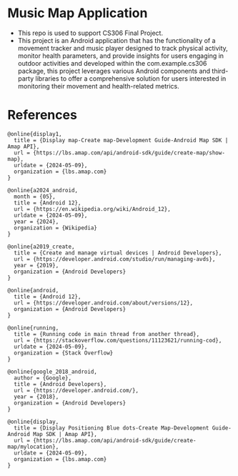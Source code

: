 # Music Map Application
- This repo is used to support CS306 Final Project.
- This project is an Android application that has the functionality of a movement tracker and music player designed to track physical activity, monitor health parameters, and provide insights for users engaging in outdoor activities and developed within the com.example.cs306 package, this project leverages various Android components and third-party libraries to offer a comprehensive solution for users interested in monitoring their movement and health-related metrics.
# References
```
@online{display1,
  title = {Display map-Create map-Development Guide-Android Map SDK | Amap API},
  url = {https://lbs.amap.com/api/android-sdk/guide/create-map/show-map},
  urldate = {2024-05-09},
  organization = {lbs.amap.com}
}

@online{a2024_android,
  month = {05},
  title = {Android 12},
  url = {https://en.wikipedia.org/wiki/Android_12},
  urldate = {2024-05-09},
  year = {2024},
  organization = {Wikipedia}
}

@online{a2019_create,
  title = {Create and manage virtual devices | Android Developers},
  url = {https://developer.android.com/studio/run/managing-avds},
  year = {2019},
  organization = {Android Developers}
}

@online{android,
  title = {Android 12},
  url = {https://developer.android.com/about/versions/12},
  organization = {Android Developers}
}

@online{running,
  title = {Running code in main thread from another thread},
  url = {https://stackoverflow.com/questions/11123621/running-cod},
  urldate = {2024-05-09},
  organization = {Stack Overflow}
}

@online{google_2018_android,
  author = {Google},
  title = {Android Developers},
  url = {https://developer.android.com/},
  year = {2018},
  organization = {Android Developers}
}

@online{display,
  title = {Display Positioning Blue dots-Create Map-Development Guide-Android Map SDK | Amap API},
  url = {https://lbs.amap.com/api/android-sdk/guide/create-map/mylocation},
  urldate = {2024-05-09},
  organization = {lbs.amap.com}
}
```
